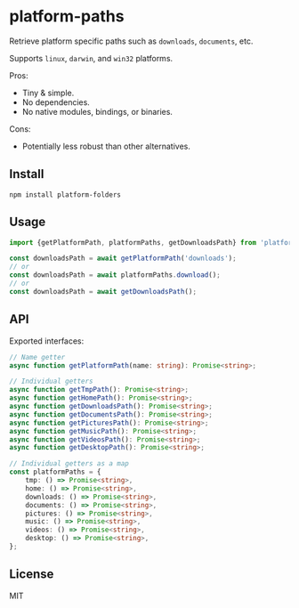 # platform-paths

Retrieve platform specific paths such as `downloads`, `documents`, etc.

Supports `linux`, `darwin`, and `win32` platforms.

Pros:

-   Tiny & simple.
-   No dependencies.
-   No native modules, bindings, or binaries.

Cons:

-   Potentially less robust than other alternatives.

## Install

```
npm install platform-folders
```

## Usage

```js
import {getPlatformPath, platformPaths, getDownloadsPath} from 'platform-paths';

const downloadsPath = await getPlatformPath('downloads');
// or
const downloadsPath = await platformPaths.download();
// or
const downloadsPath = await getDownloadsPath();
```

## API

Exported interfaces:

```ts
// Name getter
async function getPlatformPath(name: string): Promise<string>;

// Individual getters
async function getTmpPath(): Promise<string>;
async function getHomePath(): Promise<string>;
async function getDownloadsPath(): Promise<string>;
async function getDocumentsPath(): Promise<string>;
async function getPicturesPath(): Promise<string>;
async function getMusicPath(): Promise<string>;
async function getVideosPath(): Promise<string>;
async function getDesktopPath(): Promise<string>;

// Individual getters as a map
const platformPaths = {
	tmp: () => Promise<string>,
	home: () => Promise<string>,
	downloads: () => Promise<string>,
	documents: () => Promise<string>,
	pictures: () => Promise<string>,
	music: () => Promise<string>,
	videos: () => Promise<string>,
	desktop: () => Promise<string>,
};
```

## License

MIT
